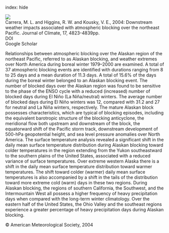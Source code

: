 index: hide

<div class="Citation">
    <div class="Citation-thumb CitationThumb-linked"  data-href="https://doi.org/10.1175/jcli-3237.1">
      <img src="https://static.claimspace.cloud/climate-study-static/refs/thumbs/14/Carrera_et_al_2004-thumb.png" />
    </div>

  <div class="Citation-body">
    <div class="Citation-text">Carrera, M. L. and Higgins, R. W. and Kousky, V. E., 2004: Downstream weather impacts associated with atmospheric blocking over the northeast Pacific. <span class="Article-journal">Journal of Climate, </span><span class="Article-volume">17, </span>4823-4839pp.</div>
    <div class="Citation-links">
      <div class="CitationLink" data-href="https://doi.org/10.1175/jcli-3237.1">
        <div class="CitationLink-icon CitationLink-Doi"></div>
        <div class="CitationLink-text">DOI</div>
      </div>
      <div class="CitationLink" data-href="https://scholar.google.com/scholar?q=10.1175/jcli-3237.1">
        <div class="CitationLink-icon CitationLink-Scholar"></div>
        <div class="CitationLink-text">Google Scholar</div>
      </div>
    </div>
  </div>
</div>

Relationships between atmospheric blocking over the Alaskan region of the northeast Pacific, referred to as Alaskan blocking, and weather extremes over North America during boreal winter 1979–2000 are examined. A total of 37 atmospheric blocking events are identified with durations ranging from 8 to 25 days and a mean duration of 11.3 days. A total of 15.6% of the days during the boreal winter belonged to an Alaskan blocking event. The number of blocked days over the Alaskan region was found to be sensitive to the phase of the ENSO cycle with a reduced (increased) number of blocked days during El Niño (La Niña/neutral) winters. The average number of blocked days during El Niño winters was 12, compared with 31.2 and 27 for neutral and La Niña winters, respectively. The mature Alaskan block possesses characteristics, which are typical of blocking episodes, including the equivalent barotropic structure of the blocking anticyclone, the meridional flow both upstream and downstream of the block, the equatorward shift of the Pacific storm track, downstream development of 500-hPa geopotential height, and sea level pressure anomalies over North America. The surface temperature analysis revealed a significant shift in the daily mean surface temperature distribution during Alaskan blocking toward colder temperatures in the region extending from the Yukon southeastward to the southern plains of the United States, associated with a reduced variance of surface temperatures. Over extreme western Alaska there is a shift in the daily mean surface temperature distribution toward warmer temperatures. The shift toward colder (warmer) daily mean surface temperatures is also accompanied by a shift in the tails of the distribution toward more extreme cold (warm) days in these two regions. During Alaskan blocking, the regions of southern California, the Southwest, and the Intermountain West all possess a higher frequency of heavy precipitation days when compared with the long-term winter climatology. Over the eastern half of the United States, the Ohio Valley and the southeast regions experience a greater percentage of heavy precipitation days during Alaskan blocking.

<div class="Citation-copy">
&copy; American Meteorological Society, 2004
</div>